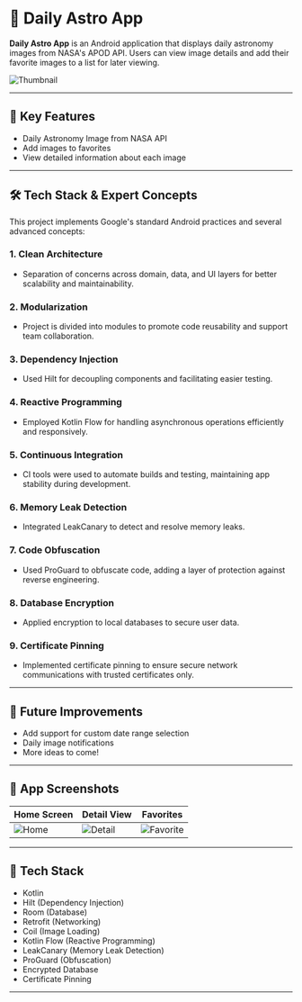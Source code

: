 # 🌌 Daily Astro App

**Daily Astro App** is an Android application that displays daily astronomy images from NASA's APOD API. Users can view image details and add their favorite images to a list for later viewing.

![Thumbnail](https://github.com/user-attachments/assets/c21f77b4-83fc-48b1-8000-558e5ef69007)

---

## 🚀 Key Features

- Daily Astronomy Image from NASA API
- Add images to favorites
- View detailed information about each image

---

## 🛠️ Tech Stack & Expert Concepts

This project implements Google's standard Android practices and several advanced concepts:

### 1. Clean Architecture
- Separation of concerns across domain, data, and UI layers for better scalability and maintainability.

### 2. Modularization
- Project is divided into modules to promote code reusability and support team collaboration.

### 3. Dependency Injection
- Used Hilt for decoupling components and facilitating easier testing.

### 4. Reactive Programming
- Employed Kotlin Flow for handling asynchronous operations efficiently and responsively.

### 5. Continuous Integration
- CI tools were used to automate builds and testing, maintaining app stability during development.

### 6. Memory Leak Detection
- Integrated LeakCanary to detect and resolve memory leaks.

### 7. Code Obfuscation
- Used ProGuard to obfuscate code, adding a layer of protection against reverse engineering.

### 8. Database Encryption
- Applied encryption to local databases to secure user data.

### 9. Certificate Pinning
- Implemented certificate pinning to ensure secure network communications with trusted certificates only.

---

## 🌱 Future Improvements

- Add support for custom date range selection
- Daily image notifications
- More ideas to come!

---

## 📸 App Screenshots

| Home Screen | Detail View | Favorites |
|-------------|-------------|-----------|
| ![Home](https://github.com/user-attachments/assets/8fda5dee-1c28-4095-85f7-a3ff75dde412) | ![Detail](https://github.com/user-attachments/assets/bb9319a8-f6eb-4e1c-a0dc-f0d1975f9dc4) | ![Favorite](https://github.com/user-attachments/assets/5ed51f22-7fd5-4de3-b7a3-9a396f3bf874) |

---

## 🧰 Tech Stack

- Kotlin
- Hilt (Dependency Injection)
- Room (Database)
- Retrofit (Networking)
- Coil (Image Loading)
- Kotlin Flow (Reactive Programming)
- LeakCanary (Memory Leak Detection)
- ProGuard (Obfuscation)
- Encrypted Database
- Certificate Pinning

---
